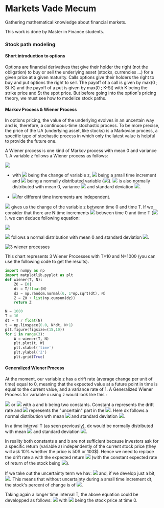 # Markets Vade Mecum
Gathering mathematical knowledge about financial markets.

This work is done by Master in Finance students.

### Stock path modeling
#### Short introduction to options

Options are financial derivatives that give their holder the right (not the obligation) to buy or sell the underlying asset (stocks, currencies …) for a given price at a given maturity. Calls options give their holders the right to buy and put options the right to sell. The payoff of a call is given by max(0 ; St-K) and the payoff of a put is given by max(0 ; K-St) with K being the strike price and St the spot price. But before going into the option's pricing theory, we must see how to modelize stock paths. 

#### Markov Process & Wiener Process

In options pricing, the value of the underlying evolves in an uncertain way and is, therefore, a continuous-time stochastic process. To be more precise, the price of the UA (underlying asset, like stocks) is a Markovian process, a specific type of stochastic process in which only the latest value is helpful to provide the future one.

A Wiener process is one kind of Markov process with mean 0 and variance 1. A variable z follows a Wiener process as follows:

 <img src="https://render.githubusercontent.com/render/math?math=\Delta z = \varepsilon \sqrt{\Delta t} "> 

*  with <img src="https://render.githubusercontent.com/render/math?math=\Delta z "> being the change of variable z, <img src="https://render.githubusercontent.com/render/math?math=\Delta t "> being a small time increment and <img src="https://render.githubusercontent.com/render/math?math=\varepsilon "> being a normally distributed variable (<img src="https://render.githubusercontent.com/render/math?math=\Phi \left ( 0,1 \right ) ">). <img src="https://render.githubusercontent.com/render/math?math=\Delta z "> is also normally distributed with mean 0, variance <img src="https://render.githubusercontent.com/render/math?math=\Delta t "> and standard deviation <img src="https://render.githubusercontent.com/render/math?math=\sqrt{\Delta t}">.

* <img src="https://render.githubusercontent.com/render/math?math=\Delta z ">for different time increments are independent.

<img src="https://render.githubusercontent.com/render/math?math=\ z\left ( T \right )-z\left ( 0 \right )"> gives us the change of the variable z betwenn time 0 and time T. If we consider that there are N time increments <img src="https://render.githubusercontent.com/render/math?math=\Delta t "> between time 0 and time T (<img src="https://render.githubusercontent.com/render/math?math=\N = \frac{T}{\Delta t} ">), we can  deduce following equation:

<img src="https://render.githubusercontent.com/render/math?math=\z\left ( T \right )-z\left ( 0 \right )=\sum_{i}^{N} e_{i}\sqrt{\Delta t} ">

<img src="https://render.githubusercontent.com/render/math?math=\ z\left ( T \right )-z\left ( 0 \right )"> follows a normal distribution with mean 0 and standard deviation <img src="https://render.githubusercontent.com/render/math?math=\sqrt{\T}">.

![3 wiener processes](https://user-images.githubusercontent.com/76557960/151622627-232c15dd-061a-499c-97ed-bc491edfebc6.png)

This chart represents 3 Wiener Processes with T=10 and N=1000 (you can use the following code to get the results). 

```python
import numpy as np
import matplotlib.pyplot as plt
def wiener(T, N):
    Z0 = [0]
    dt = T/float(N)
    dz = np.random.normal(0, 1*np.sqrt(dt), N)
    Z = Z0 + list(np.cumsum(dz))
    return Z

N = 1000
T = 10
dt = T / float(N)
t = np.linspace(0.0, N*dt, N+1)
plt.figure(figsize=(15,10))
for i in range(3):
    W = wiener(T, N)
    plt.plot(t, W)
    plt.xlabel('time')
    plt.ylabel('Z')
    plt.grid(True)
```

#### Generalized Wiener Process

At the moment, our variable z has a drift rate (average change per unit of time) equal to 0, meaning that the expected value at a future point in time is equal to the current value, and a variance rate of 1. A Generalized Wiener Process for variable x using z would look like this :

<img src="https://render.githubusercontent.com/render/math?math=\Delta x = a\cdot dt%2bb\cdot dz "> or <img src="https://render.githubusercontent.com/render/math?math=\Delta x = a\cdot dt %2b b\cdot \varepsilon \sqrt{dt}"> with a and b being two constants. Constant a represents the drift rate and <img src="https://render.githubusercontent.com/render/math?math=\b\cdot dz "> represents the "uncertain" part in the <img src="https://render.githubusercontent.com/render/math?math=\Delta x">. Here dx follows a normal distribution wth mean <img src="https://render.githubusercontent.com/render/math?math=\Delta x = a\cdot dt"> and standard deviation <img src="https://render.githubusercontent.com/render/math?math=\b\cdot \varepsilon \sqrt{dt}">.

In a time interval T (as seen previously), dx would be normally distributed with mean <img src="https://render.githubusercontent.com/render/math?math=\a\cdot T"> and standard deviation <img src="https://render.githubusercontent.com/render/math?math=\sqrt{T}">.

In reality both constants a and b are not sufficient because investors ask for a specific return (variable a) independently of the current stock price (they will ask 10% whether the price is 50$ or 100$). Hence we need to replace the drift rate a with the expected return <img src="https://render.githubusercontent.com/render/math?math=\mu S"> (with the constant expected rate of return of the stock being <img src="https://render.githubusercontent.com/render/math?math=\mu">). 

If we take out the uncertainty term we hav:
<img src="https://render.githubusercontent.com/render/math?math=\Delta S = \mu S\cdot dt"> and, if we develop just a bit, <img src="https://render.githubusercontent.com/render/math?math=\frac{\Delta S}{S}=\mu \cdot dt">. This means that without uncertainty during a small time increment dt, the stock's percent of change is of <img src="https://render.githubusercontent.com/render/math?math=\mu \cdot dt">.

Taking again a longer time interval T, the above equation could be developped as follows: <img src="https://render.githubusercontent.com/render/math?math=S_{T}=S_{0}e^{\mu T}"> with <img src="https://render.githubusercontent.com/render/math?math=\S_{0}"> being the stock price at time 0.



